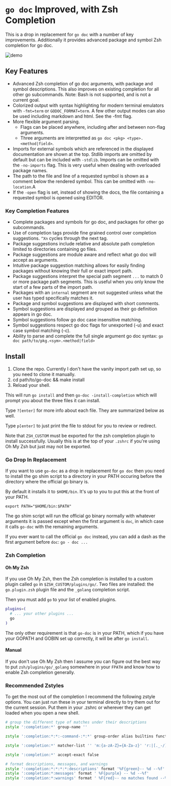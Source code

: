 # `go doc` Improved, with Zsh Completion

This is a drop in replacement for `go doc` with a number of key improvements.
Additionally it provides advanced package and symbol Zsh completion for go doc.

![demo](./assets/term.gif)

## Key Features
- Advanced Zsh completion of go doc arguments, with package and symbol
  descriptions. This also improves on existing completion for all other go
  subcommands. Note: Bash is not supported, and is not a current goal.
- Colorized output with syntax highlighting for modern terminal emulators with
  `-fmt=term` or `GODOC_FORMAT=term`. A few other output modes can also be used
  including markdown and html. See the -fmt flag.
- More flexible argument parsing. 
  - Flags can be placed anywhere, including after and between non-flag
    arguments. 
  - Three arguments are interpretted as `go doc <pkg> <type>.<method|field>`.
- Imports for external symbols which are referenced in the displayed
  documentation are shown at the top. Stdlib imports are omitted by default but
  can be included with `-stdlib`. Imports can be omitted with the `-no-imports`
  flag. This is very useful when dealing with overloaded package names.
- The path to the file and line of a requested symbol is shown as a comment
  below the rendered symbol. This can be omitted with `-no-location`.A
- If the `-open` flag is set, instead of showing the docs, the file containing
  a requested symbol is opened using EDITOR.


### Key Completion Features

- Complete packages and symbols for go doc, and packages for other go
  subcommands.
- Use of completion tags provide fine grained control over completion
  suggestions. `^Xn` cycles through the next tag.
- Package suggestions include relative and absolute path completion limited to
  directories containing go files.
- Package suggestions are module aware and reflect what go doc will accept as
  arguments.
- Intuitive package suggestion matching allows for easily finding packages
  without knowing their full or exact import path.
- Package suggestions interpret the special path segment `...` to match 0 or
  more package path segments. This is useful when you only know the start of
  a few parts of the import path.
- Packages with an `internal` segment are not suggested unless what the user
  has typed specifically matches it.
- Package and symbol suggestions are displayed with short comments.
- Symbol suggestions are displayed and grouped as their go definition appears
  in go doc.
- Symbol suggestions follow go doc case insensitive matching.
- Symbol suggestions respect go doc flags for unexported (-u) and exact case
  symbol matching (-c).
- Ability to parse and complete the full single argument go doc syntax: `go doc
  path/to/pkg.<sym>.<method|field>`

## Install

1. Clone the repo. Currently I don't have the vanity import path set up, so you
   need to clone it manually.
2. cd path/to/go-doc && make install
3. Reload your shell.

This will run `go install` and then `go-doc -install-completion` which will
prompt you about the three files it can install. 

Type `?[enter]` for more info about each file. They are summarized below as
well.

Type `p[enter]` to just print the file to stdout for you to review or redirect.

Note that `ZSH_CUSTOM` must be exported for the zsh completion plugin to
install successfully. Usually this is at the top of your `.zshrc` if you're
using Oh My Zsh but just may not be exported.

### Go Drop In Replacement
If you want to use `go-doc` as a drop in replacement for `go doc` then you need
to install the go shim script to a directory in your PATH occuring before the
directory where the official go binary is.

By default it installs it to `$HOME/bin`. It's up to you to put this at the
front of your PATH. 
```
export PATH="$HOME/bin:$PATH"
```

The go shim script will run the official go binary normally with whatever
arguments it is passed except when the first argument is `doc`, in which case
it calls `go-doc` with the remaining arguments.

If you ever want to call the official `go doc` instead, you can add a dash as
the first argument before `doc`: `go - doc ...`


### Zsh Completion

#### Oh My Zsh
If you use Oh My Zsh, then the Zsh completion is installed to a custom plugin
called `go` in `$ZSH_CUSTOM/plugins/go/`. Two files are installed: the
`go.plugin.zsh` plugin file and the `_golang` completion script.

Then you must add `go` to your list of enabled plugins.

```zsh
plugins=(
  # ... your other plugins ...
  go
)
```

The only other requirement is that `go-doc` is in your PATH, which if you have
your GOPATH and GOBIN set up correctly, it will be after `go install`.

#### Manual
If you don't use Oh My Zsh then I assume you can figure out the best way to put
`zsh/plugins/go/_golang` somewhere in your `FPATH` and know how to enable Zsh
completion generally.

### Recommended Zstyles

To get the most out of the completion I recommend the following zstyle options.
You can just run these in your terminal directly to try them out for the
current session. Put them in your .zshrc or wherever they can get loaded when
you open a new shell.

```zsh
# group the different type of matches under their descriptions
zstyle ':completion:*' group-name ''

zstyle ':completion:*:*:-command-:*:*' group-order alias builtins functions commands

zstyle ':completion:*' matcher-list '' 'm:{a-zA-Z}={A-Za-z}' 'r:|[._-/]=* r:|=*' 'l:|=* r:|=*'

zstyle ':completion:*' accept-exact false

# format descriptions, messages, and warnings
zstyle ':completion:*:*:*:*:descriptions' format '%F{green}-- %d --%f'
zstyle ':completion:*:messages' format ' %F{purple} -- %d --%f'
zstyle ':completion:*:warnings' format ' %F{red}-- no matches found --%f'
```

